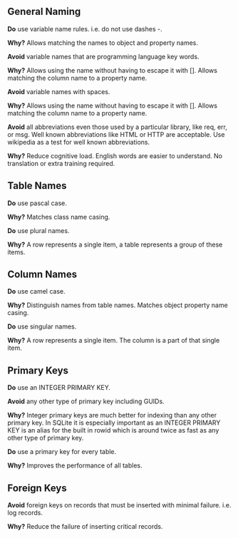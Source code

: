 
## General Naming

**Do** use variable name rules. i.e. do not use dashes -.

**Why?** Allows matching the names to object and property names.


**Avoid** variable names that are programming language key words.

**Why?** Allows using the name without having to escape it with []. Allows matching the column name to a property name.


**Avoid** variable names with spaces.

**Why?** Allows using the name without having to escape it with []. Allows matching the column name to a property name.


**Avoid** all abbreviations even those used by a particular library, like req, err, or msg. Well known abbreviations like HTML or HTTP are acceptable. Use wikipedia as a test for well known abbreviations.

**Why?** Reduce cognitive load. English words are easier to understand. No translation or extra training required.



## Table Names

**Do** use pascal case.

**Why?** Matches class name casing.

**Do** use plural names.

**Why?** A row represents a single item, a table represents a group of these items.



## Column Names

**Do** use camel case.

**Why?** Distinguish names from table names. Matches object property name casing.


**Do** use singular names.

**Why?** A row represents a single item.  The column is a part of that single item.



## Primary Keys

**Do** use an INTEGER PRIMARY KEY.

**Avoid** any other type of primary key including GUIDs.

**Why?** Integer primary keys are much better for indexing than any other primary key. In SQLite it is especially important as an INTEGER PRIMARY KEY is an alias for the built in rowid which is around twice as fast as any other type of primary key.


**Do** use a primary key for every table.

**Why?** Improves the performance of all tables.



## Foreign Keys

**Avoid** foreign keys on records that must be inserted with minimal failure. i.e. log records.

**Why?** Reduce the failure of inserting critical records.
